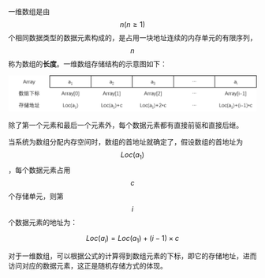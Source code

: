 一维数组是由 $$n(n{\geq}1)$$ 个相同数据类型的数据元素构成的，是占用一块地址连续的内存单元的有限序列，$$n$$ 称为数组的**长度**。一维数组存储结构的示意图如下：

![](./images/一维数组存储结构.png)

除了第一个元素和最后一个元素外，每个数据元素都有直接前驱和直接后继。

当系统为数组分配内存空间时，数组的首地址就确定了，假设数组的首地址为 $$Loc(a_1)$$，每个数据元素占用 $$c$$ 个存储单元，则第 $$i$$ 个数据元素的地址为：


$$
Loc(a_{i})={Loc(a_{1})+(i-1)}\times{c}
$$


对于一维数组，可以根据公式的计算得到数组元素的下标，即它的存储地址，进而访问对应的数据元素，这正是随机存储方式的体现。